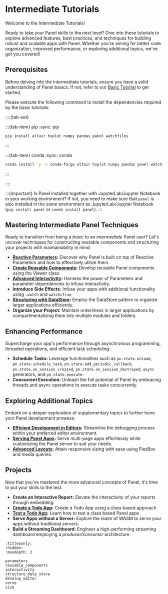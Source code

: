 # Intermediate Tutorials

Welcome to the Intermediate Tutorials!

Ready to take your Panel skills to the next level? Dive into these tutorials to explore advanced features, best practices, and techniques for building robust and scalable apps with Panel. Whether you're aiming for better code organization, improved performance, or exploring additional topics, we've got you covered!

## Prerequisites

Before delving into the intermediate tutorials, ensure you have a solid understanding of Panel basics. If not, refer to our [Basic Tutorial](../basic/index.md) to get started.

Please execute the following command to install the dependencies required by the basic tutorials:

::::{tab-set}

:::{tab-item} pip
:sync: pip

```bash
pip install altair hvplot numpy pandas panel watchfiles
```

:::

:::{tab-item} conda
:sync: conda

```bash
conda install -y -c conda-forge altair hvplot numpy pandas panel watchfiles
```

:::

::::

:::{important}
Is Panel installed together with JupyterLab/Jupyter Notebook in your working environment? If not, you need to make sure that `panel` is also installed in the same environment as JupyterLab/Jupyter Notebook (`pip install panel` or `conda install panel`).
:::

## Mastering Intermediate Panel Techniques

Ready to transition from being a *basic* to an *intermediate* Panel user? Let's uncover techniques for constructing reusable components and structuring your projects with maintainability in mind:

- **[Reactive Parameters](parameters.md):** Discover why Panel is built on top of Reactive Parameters and how to effectively utilize them.
- **[Create Reusable Components](reusable_components.md):** Develop reusable Panel components using the Viewer class.
- **[Advanced Interactivity](interactivity.md):** Harness the power of Parameters and parameter dependencies to infuse interactivity.
- **Introduce Side Effects:** Infuse your apps with additional functionality using `.watch` and `watch=True`.
- **[Structuring with DataStore](structure_data_store.md):** Employ the DataStore pattern to organize larger applications efficiently.
- **Organize your Project:** Maintain orderliness in larger applications by compartmentalizing them into multiple modules and folders.

## Enhancing Performance

Supercharge your app's performance through asynchronous programming, threaded operations, and efficient task scheduling:

- **Schedule Tasks:** Leverage functionalities such as `pn.state.onload`, `pn.state.schedule_task`, `pn.state.add_periodic_callback`, `pn.state.on_session_created`, `pn.state.on_session_destroyed`, `async` generators, and `pn.state.execute`.
- **Concurrent Execution:** Unleash the full potential of Panel by embracing threads and async operations to execute tasks concurrently.

## Exploring Additional Topics

Embark on a deeper exploration of supplementary topics to further hone your Panel development prowess:

- **[Efficient Development in Editors](develop_editor.md):** Streamline the debugging process within your preferred editor environment.
- **[Serving Panel Apps](serve.md):** Serve multi-page apps effortlessly while customizing the Panel server to suit your needs.
- **[Advanced Layouts](size.md):** Attain responsive sizing with ease using FlexBox and media queries.

## Projects

Now that you've mastered the more advanced concepts of Panel, it's time to put your skills to the test:

- **Create an Interactive Report:** Elevate the interactivity of your reports through embedding.
- **[Create a Todo App](build_todo.md):** Create a Todo App using a class based approach
- **[Test a Todo App](test_todo.md):** Learn how to test a class based Panel apps
- **Serve Apps without a Server:** Explore the realm of WASM to serve your apps without traditional servers.
- **Build a Streaming Dashboard:** Engineer a high-performing streaming dashboard employing a *producer/consumer* architecture.

```{toctree}
:titlesonly:
:hidden:
:maxdepth: 2

parameters
reusable_components
interactivity
structure_data_store
develop_editor
serve
size
```
